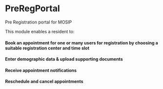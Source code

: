 # PreRegPortal
Pre Registration portal for MOSIP

This module enables a resident to:
#### Book an appointment for one or many users for registration by choosing a suitable registration center and time slot
#### Enter demographic data & upload supporting documents
#### Receive appointment notifications
#### Reschedule and cancel appointments
